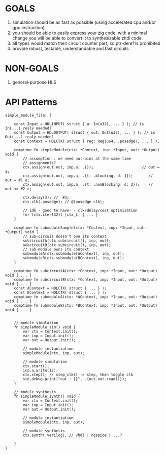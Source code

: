 # GOALS

1. simulation should be as fast as possible (using accelerated cpu and/or gpu instruction)
2. you should be able to easily express your zig code, with a minimal change you will be able to convert it to synthesizable zhdl code.
3. all types would match their circuit counter part, so ptr-deref is prohibited
4. provide robust, testable, understandable and fast circuits

# NON-GOALS

1. general-purpose HLS

# API Patterns

```zig
simple_module_file: {
    
    const Input = HDLINPUT( struct { a: In(u32), ... } ); // is In(...) realy needed?
    const Output = HDLOUTPUT( struct { out: Out(u32), ... } ); // is Out(...) realy needed?
    const Context = HDLCTX( struct { reg: Reg(u64, .posedge), ... } );
    
    comptime fn simpleModule(ctx: *Context, inp: *Input, out: *Output) void {
        // assumption : we need out-pins at the same time
        // assignments?
        ctx.assign(out.out, inp.a, .{});                      // out = a;
        ctx.assign(out.out, inp.a, .{t: .blocking, d: 1});       // out = #1 a;
        ctx.assign(out.out, inp.a, .{t: .nonBlocking, d: 2});    // out <= #2 a;

        ctx.delay(3); //  #3;
        ctx.clk(.posedge); // @(posedge clk);

        // idk - good to have! - clk/delay/cost optimization
        for (ctx.iter(32)) |ctx_i| { ... }
    }

    comptime fn submoduleSample(ctx: *Context, inp: *Input, out: *Output) void {
        // sub-circuit doesn't own its context
        subcircuitA(ctx.subcircuit(), inp, out);
        subcircuitB(ctx.subcircuit(), inp, out);
        // sub-module owns its context
        submoduleA(ctx.submodule(AContext), inp, out); 
        submoduleB(ctx.submodule(BContext), inp, out); 
    }

    comptime fn subcircuitA(ctx: *Context, inp: *Input, out: *Output) void { ... }
    comptime fn subcircuitB(ctx: *Context, inp: *Input, out: *Output) void { ... }
    const AContext = HDLCTX( struct { ... } );
    const BContext = HDLCTX( struct { ... } );
    comptime fn submoduleA(ctx: *AContext, inp: *Input, out: *Output) void { ... }
    comptime fn submoduleB(ctx: *BContext, inp: *Input, out: *Output) void { ... }


    // module simulation
    fn simpleModule_sim() void {
        var ctx = Context.init();
        var inp = Input.init();
        var out = Output.init();
        
        // module instantiation
        simpleModule(ctx, inp, out);
        
        // module simulation
        ctx.start();
        inp.a.write(12);
        ctx.step(); // step_clk() -> step, then toggle clk
        std.debug.print("out : {}", .{out.out.read()});
    }

    // module synthesis
    fn simpleModule_synth() void {
        var ctx = Context.init();
        var inp = Input.init();
        var out = Output.init();
        
        // module instantiation
        simpleModule(ctx, inp, out);

        // module synthesis
        ctx.synth(.verilog); // vhdl | ngspice | ...?
        
    }
}
```

